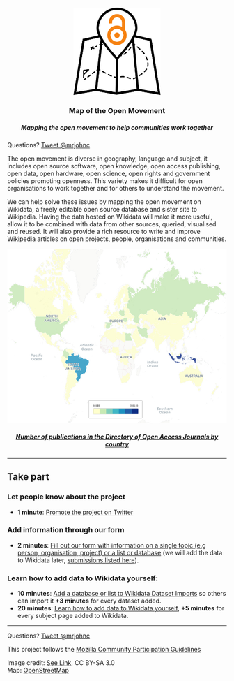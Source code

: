 <p align="center">
  <img height="200" src="/images/logo.png">
</p>

<h3 align="center">Map of the Open Movement</h3>
<h5 align="center"><i>Mapping the open movement to help communities work together</i></h5>


Questions? [Tweet @mrjohnc](https://twitter.com/mrjohnc)


The open movement is diverse in geography, language and subject, it includes open source software, open knowledge, open access publishing, open data, open hardware, open science, open rights and government policies promoting openness. This variety makes it difficult for open organisations to work together and for others to understand the movement.

We can help solve these issues by mapping the open movement on Wikidata, a freely editable open source database and sister site to Wikipedia. Having the data hosted on Wikidata will make it more useful, allow it to be combined with data from other sources, queried, visualised and reused. It will also provide a rich resource to write and improve Wikipedia articles on open projects, people, organisations and communities.

<p align="center">
<a href="https://mrjohncummings.carto.com/viz/4c3b471d-0e34-4406-afba-4e130d4656e8/public_map"><img height="400" src="/images/Number of journals in DOAJ by country.jpg"></a>
</p>

<a href="https://mrjohncummings.carto.com/viz/4c3b471d-0e34-4406-afba-4e130d4656e8/public_map"><h5 align="center"><i>Number of publications in the Directory of Open Access Journals by country</i></h5></a>

****

## Take part 

### Let people know about the project 
- **1 minute**: [Promote the project on Twitter](https://twitter.com/mrjohnc/status/993943192503574528)

### Add information through our form 
- **2 minutes**: [Fill out our form with information on a single topic (e.g person, organisation, project) or a list or database](https://goo.gl/forms/2otr42KLxQH9tZJg1) (we will add the data to Wikidata later, [submissions listed here](https://docs.google.com/forms/d/e/1FAIpQLSfZdP7JLJki9hT_b5Dew2JLNSnmXxKgi4Kg04QX-cdU8EHadw/viewanalytics)).

### Learn how to add data to Wikidata yourself:</h4>
- **10 minutes**: [Add a database or list to Wikidata Dataset Imports](https://www.wikidata.org/wiki/Wikidata:Dataset_Imports) so others can import it **+3 minutes** for every dataset added.
- **20 minutes**: [Learn how to add data to Wikidata yourself](https://www.wikidata.org/wiki/Wikidata:WikiProject_Open), **+5 minutes** for every subject page added to Wikidata.

****

Questions? [Tweet @mrjohnc](https://twitter.com/mrjohnc)

This project follows the [Mozilla Community Participation Guidelines](https://www.mozilla.org/en-US/about/governance/policies/participation/)

Image credit: [See Link](https://thenounproject.com/term/map/658110/), CC BY-SA 3.0<br>
Map: [OpenStreetMap](http://openstreetmap.org)
